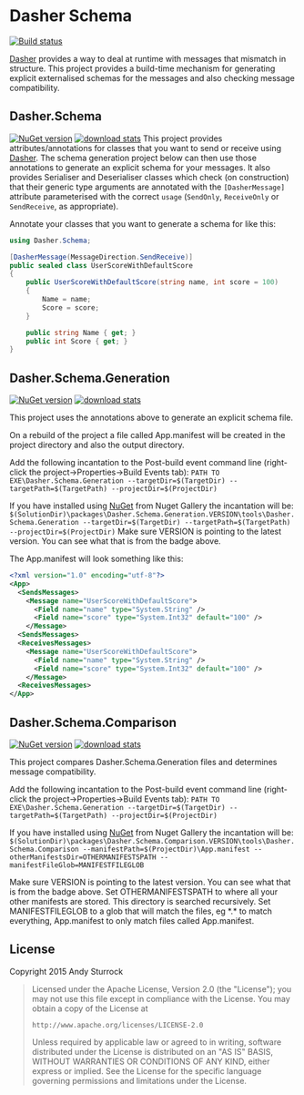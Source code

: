 # Dasher Schema

[![Build status](https://ci.appveyor.com/api/projects/status/km8g7viqsq0lg2rx?svg=true)](https://ci.appveyor.com/project/andysturrock/dasher-schema)

[Dasher](https://github.com/drewnoakes/dasher) provides a way to deal at runtime with messages that mismatch in structure.  This project provides a build-time mechanism for generating explicit externalised schemas for the messages and also checking message compatibility.

## Dasher.Schema
[![NuGet version](https://img.shields.io/nuget/v/Dasher.Schema.svg)](https://www.nuget.org/packages/Dasher.Schema)
[![download stats](https://img.shields.io/nuget/dt/Dasher.Schema.svg)](https://www.nuget.org/packages/Dasher.Schema)
This project provides attributes/annotations for classes that you want to send or receive using [Dasher](https://github.com/drewnoakes/dasher).
The schema generation project below can then use those annotations to generate an explicit schema for your messages.
It also provides Serialiser and Deserialiser classes which check (on construction) that their generic type arguments are annotated with the `[DasherMessage]` attribute parameterised with the correct `usage` (`SendOnly`, `ReceiveOnly` or `SendReceive`, as appropriate).

Annotate your classes that you want to generate a schema for like this:
```csharp
using Dasher.Schema;

[DasherMessage(MessageDirection.SendReceive)]
public sealed class UserScoreWithDefaultScore
{
    public UserScoreWithDefaultScore(string name, int score = 100)
    {
        Name = name;
        Score = score;
    }

    public string Name { get; }
    public int Score { get; }
}
```

## Dasher.Schema.Generation
[![NuGet version](https://img.shields.io/nuget/v/Dasher.Schema.Generation.svg)](https://www.nuget.org/packages/Dasher.Schema.Generation)
[![download stats](https://img.shields.io/nuget/dt/Dasher.Schema.Generation.svg)](https://www.nuget.org/packages/Dasher.Schema.Generation)

This project uses the annotations above to generate an explicit schema file.

On a rebuild of the project a file called App.manifest will be created in the project directory and also the output directory.

Add the following incantation to the Post-build event command line (right-click the project->Properties->Build Events tab):
`PATH TO EXE\Dasher.Schema.Generation --targetDir=$(TargetDir) --targetPath=$(TargetPath) --projectDir=$(ProjectDir)`

If you have installed using [NuGet](https://www.nuget.org/packages/Dasher.Schema.Generation) from Nuget Gallery the incantation will be:
`$(SolutionDir)\packages\Dasher.Schema.Generation.VERSION\tools\Dasher.Schema.Generation --targetDir=$(TargetDir) --targetPath=$(TargetPath) --projectDir=$(ProjectDir)`
Make sure VERSION is pointing to the latest version.  You can see what that is from the badge above.

The App.manifest will look something like this:
```xml
<?xml version="1.0" encoding="utf-8"?>
<App>
  <SendsMessages>
    <Message name="UserScoreWithDefaultScore">
      <Field name="name" type="System.String" />
      <Field name="score" type="System.Int32" default="100" />
    </Message>
  <SendsMessages>
  <ReceivesMessages>
    <Message name="UserScoreWithDefaultScore">
      <Field name="name" type="System.String" />
      <Field name="score" type="System.Int32" default="100" />
    </Message>
  <ReceivesMessages>
</App>
```

## Dasher.Schema.Comparison
[![NuGet version](https://img.shields.io/nuget/v/Dasher.Schema.Comparison.svg)](https://www.nuget.org/packages/Dasher.Schema.Comparison)
[![download stats](https://img.shields.io/nuget/dt/Dasher.Schema.Comparison.svg)](https://www.nuget.org/packages/Dasher.Schema.Comparison)

This project compares Dasher.Schema.Generation files and determines message compatibility.

Add the following incantation to the Post-build event command line (right-click the project->Properties->Build Events tab):
`PATH TO EXE\Dasher.Schema.Generation --targetDir=$(TargetDir) --targetPath=$(TargetPath) --projectDir=$(ProjectDir)`

If you have installed using [NuGet](https://www.nuget.org/packages/Dasher.Schema.Comparison) from Nuget Gallery the incantation will be:
`$(SolutionDir)\packages\Dasher.Schema.Comparison.VERSION\tools\Dasher.Schema.Comparison --manifestPath=$(ProjectDir)\App.manifest --otherManifestsDir=OTHERMANIFESTSPATH --manifestFileGlob=MANIFESTFILEGLOB`

Make sure VERSION is pointing to the latest version.  You can see what that is from the badge above.
Set OTHERMANIFESTSPATH to where all your other manifests are stored.  This directory is searched recursively.
Set MANIFESTFILEGLOB to a glob that will match the files, eg \*.\* to match everything, App.manifest to only match files called App.manifest.


## License

Copyright 2015 Andy Sturrock

> Licensed under the Apache License, Version 2.0 (the "License");
> you may not use this file except in compliance with the License.
> You may obtain a copy of the License at
>
>     http://www.apache.org/licenses/LICENSE-2.0
>
> Unless required by applicable law or agreed to in writing, software
> distributed under the License is distributed on an "AS IS" BASIS,
> WITHOUT WARRANTIES OR CONDITIONS OF ANY KIND, either express or implied.
> See the License for the specific language governing permissions and
> limitations under the License.

